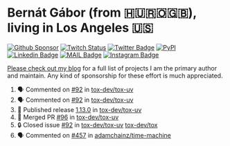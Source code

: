 # Bernát Gábor (from 🇭🇺🇷🇴🇬🇧), living in Los Angeles 🇺🇸

[![Github Sponsor](https://img.shields.io/static/v1?label=Sponsor&message=%E2%9D%A4&logo=GitHub&link=https://github.com/sponsors/gaborbernat&style=flat-square)](https://github.com/sponsors/gaborbernat)
[![Twitch Status](https://img.shields.io/twitch/status/gaborbernat?style=flat-square)](https://www.twitch.tv/gaborbernat)
[![Twitter Badge](https://img.shields.io/badge/-@gjbernat-1ca0f1?style=flat-square&labelColor=1ca0f1&logo=twitter&logoColor=white&link=https://twitter.com/gjbernat)](https://twitter.com/gjbernat)
[![PyPI](https://img.shields.io/badge/-gaborbernat-0073b7?style=flat-square&logo=Python&logoColor=white&link=https://pypi.org/user/gaborbernat/)](https://pypi.org/user/gaborbernat/)
[![Linkedin Badge](https://img.shields.io/badge/-gaborbernat-blue?style=flat-square&logo=Linkedin&logoColor=white&link=https://www.linkedin.com/in/gaborbernat/)](https://www.linkedin.com/in/gaborbernat/)
[![MAIL Badge](https://img.shields.io/badge/-gaborjbernat@gmail.com-c14438?style=flat-square&logo=Gmail&logoColor=white&link=mailto:gaborjbernat@gmail.com)](mailto:gaborjbernat@gmail.com)
[![Instagram Badge](https://img.shields.io/badge/-@gabor__bernat-845EC2?style=flat-square&labelColor=white&logo=Instagram&link=https://instagram.com/gabor_bernat/)](https://instagram.com/gabor_bernat)

[Please check out my blog](https://bernat.tech/about/) for a full list of projects I am the primary author and maintain.
Any kind of sponsorship for these effort is much appreciated.

<!--START_SECTION:activity-->

1. 🗣 Commented on [#92](https://github.com/tox-dev/tox-uv/issues/92#issuecomment-2361409759) in [tox-dev/tox-uv](https://github.com/tox-dev/tox-uv)
2. 🗣 Commented on [#92](https://github.com/tox-dev/tox-uv/issues/92#issuecomment-2361359310) in [tox-dev/tox-uv](https://github.com/tox-dev/tox-uv)
3. 🚀 Published release [1.13.0](https://github.com/tox-dev/tox-uv/releases/tag/1.13.0) in [tox-dev/tox-uv](https://github.com/tox-dev/tox-uv)
4. 🎉 Merged PR [#96](https://github.com/tox-dev/tox-uv/pull/96) in [tox-dev/tox-uv](https://github.com/tox-dev/tox-uv)
5. 🔒 Closed issue [#92](https://github.com/tox-dev/tox-uv/issues/92) in [tox-dev/tox-uv](https://github.com/tox-dev/tox-uv)
   [tox-dev/tox](https://github.com/tox-dev/tox)
5. 🗣 Commented on [#457](https://github.com/adamchainz/time-machine/pull/457#issuecomment-2197730644) in
[adamchainz/time-machine](https://github.com/adamchainz/time-machine)
<!--END_SECTION:activity-->
